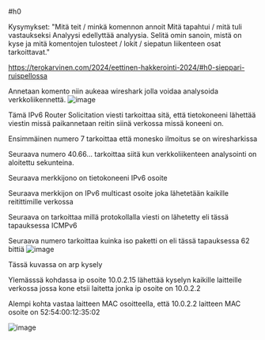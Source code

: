 #h0

Kysymykset:
"Mitä teit / minkä komennon annoit
Mitä tapahtui / mitä tuli vastaukseksi
Analyysi edellyttää analyysia. Selitä omin sanoin, mistä on kyse ja mitä komentojen tulosteet / lokit / siepatun liikenteen osat tarkoittavat." 

https://terokarvinen.com/2024/eettinen-hakkerointi-2024/#h0-sieppari-ruispellossa


Annetaan komento <sudo wireshark> niin aukeaa wireshark jolla voidaa analysoida verkkoliikennettä.
![image](https://github.com/EetHeet/Tunkeutumistestaus/assets/164857391/bf0528cf-132d-49b2-ab78-8ccace3c5cfd)

Tämä IPv6 Router Solicitation viesti tarkoittaa sitä, että tietokoneeni lähettää viestin missä paikannetaan reitin siinä verkossa missä koneeni on.

Ensimmäinen numero 7 tarkoittaa että monesko ilmoitus se on wiresharkissa

Seuraava numero 40.66... tarkoittaa siitä kun verkkoliikenteen analysointi on aloitettu sekunteina.

Seuraava merkkijono on tietokoneeni IPv6 osoite

Seuraava merkkijon on IPv6 multicast osoite joka lähetetään kaikille reitittimille verkossa

Seuraava on tarkoittaa millä protokollalla viesti on lähetetty eli tässä tapauksessa ICMPv6

Seuraava numero tarkoittaa kuinka iso paketti on eli tässä tapauksessa 62 bittiä
![image](https://github.com/EetHeet/Tunkeutumistestaus/assets/164857391/315f67ab-3212-4409-aca8-c85b92b81b0a)

Tässä kuvassa on arp kysely

Ylemässsä kohdassa ip osoite 10.0.2.15 lähettää kyselyn kaikille laitteille verkossa jossa kone etsii laitetta jonka ip osoite on 10.0.2.2

Alempi kohta vastaa laitteen MAC osoitteella, että 10.0.2.2 laitteen MAC osoite on 52:54:00:12:35:02

![image](https://github.com/EetHeet/Tunkeutumistestaus/assets/164857391/70c20272-ea17-4e07-80cd-eff38b888cc7)




